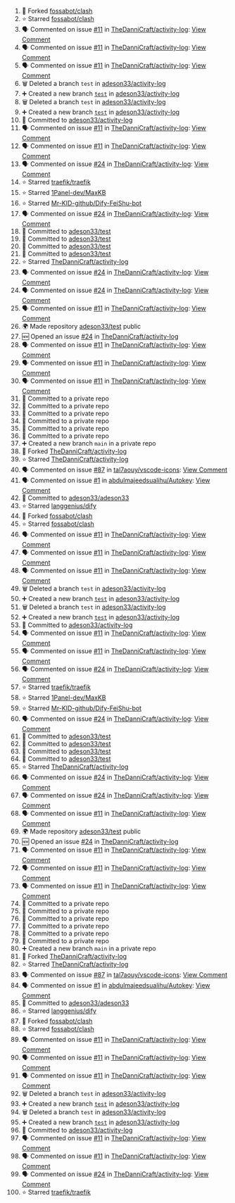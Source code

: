 <!--START_SECTION:activity-->
1. 🍴 Forked [fossabot/clash](https://github.com/fossabot/clash)
2. ⭐ Starred [fossabot/clash](https://github.com/fossabot/clash)
3. 🗣 Commented on issue [#11](https://github.com/TheDanniCraft/activity-log/issues/11) in [TheDanniCraft/activity-log](https://github.com/TheDanniCraft/activity-log): [View Comment](https://github.com/TheDanniCraft/activity-log/issues/11#issuecomment-2592671477)
4. 🗣 Commented on issue [#11](https://github.com/TheDanniCraft/activity-log/issues/11) in [TheDanniCraft/activity-log](https://github.com/TheDanniCraft/activity-log): [View Comment](https://github.com/TheDanniCraft/activity-log/issues/11#issuecomment-2592664495)
5. 🗣 Commented on issue [#11](https://github.com/TheDanniCraft/activity-log/issues/11) in [TheDanniCraft/activity-log](https://github.com/TheDanniCraft/activity-log): [View Comment](https://github.com/TheDanniCraft/activity-log/issues/11#issuecomment-2592661930)
6. 🗑️ Deleted a branch `test` in [adeson33/activity-log](https://github.com/adeson33/activity-log)
7. ➕ Created a new branch [`test`](https://github.com/adeson33/activity-log/tree/test) in [adeson33/activity-log](https://github.com/adeson33/activity-log)
8. 🗑️ Deleted a branch `test` in [adeson33/activity-log](https://github.com/adeson33/activity-log)
9. ➕ Created a new branch [`test`](https://github.com/adeson33/activity-log/tree/test) in [adeson33/activity-log](https://github.com/adeson33/activity-log)
10. 📝 Committed to [adeson33/activity-log](https://github.com/adeson33/activity-log/commit/2965b77310e6606d64a6899e6365199ad12338f6)
11. 🗣 Commented on issue [#11](https://github.com/TheDanniCraft/activity-log/issues/11) in [TheDanniCraft/activity-log](https://github.com/TheDanniCraft/activity-log): [View Comment](https://github.com/TheDanniCraft/activity-log/issues/11#issuecomment-2585130876)
12. 🗣 Commented on issue [#11](https://github.com/TheDanniCraft/activity-log/issues/11) in [TheDanniCraft/activity-log](https://github.com/TheDanniCraft/activity-log): [View Comment](https://github.com/TheDanniCraft/activity-log/issues/11#issuecomment-2585118587)
13. 🗣 Commented on issue [#24](https://github.com/TheDanniCraft/activity-log/issues/24) in [TheDanniCraft/activity-log](https://github.com/TheDanniCraft/activity-log): [View Comment](https://github.com/TheDanniCraft/activity-log/issues/24#issuecomment-2585044855)
14. ⭐ Starred [traefik/traefik](https://github.com/traefik/traefik)
15. ⭐ Starred [1Panel-dev/MaxKB](https://github.com/1Panel-dev/MaxKB)
16. ⭐ Starred [Mr-KID-github/Dify-FeiShu-bot](https://github.com/Mr-KID-github/Dify-FeiShu-bot)
17. 🗣 Commented on issue [#24](https://github.com/TheDanniCraft/activity-log/issues/24) in [TheDanniCraft/activity-log](https://github.com/TheDanniCraft/activity-log): [View Comment](https://github.com/TheDanniCraft/activity-log/issues/24#issuecomment-2582265125)
18. 📝 Committed to [adeson33/test](https://github.com/adeson33/test/commit/05283e2cd2ac81a4f63077eeed7c70b3f112d5cf)
19. 📝 Committed to [adeson33/test](https://github.com/adeson33/test/commit/34d902e56764476c543ba8ea30d2bab04f19e35a)
20. 📝 Committed to [adeson33/test](https://github.com/adeson33/test/commit/8f2d0bf4d90648569d79ad26585ba72c67a0241d)
21. 📝 Committed to [adeson33/test](https://github.com/adeson33/test/commit/027f006464ebc71a64c709a65ec688f5db4c8a20)
22. ⭐ Starred [TheDanniCraft/activity-log](https://github.com/TheDanniCraft/activity-log)
23. 🗣 Commented on issue [#24](https://github.com/TheDanniCraft/activity-log/issues/24) in [TheDanniCraft/activity-log](https://github.com/TheDanniCraft/activity-log): [View Comment](https://github.com/TheDanniCraft/activity-log/issues/24#issuecomment-2581634142)
24. 🗣 Commented on issue [#24](https://github.com/TheDanniCraft/activity-log/issues/24) in [TheDanniCraft/activity-log](https://github.com/TheDanniCraft/activity-log): [View Comment](https://github.com/TheDanniCraft/activity-log/issues/24#issuecomment-2581615869)
25. 🗣 Commented on issue [#11](https://github.com/TheDanniCraft/activity-log/issues/11) in [TheDanniCraft/activity-log](https://github.com/TheDanniCraft/activity-log): [View Comment](https://github.com/TheDanniCraft/activity-log/issues/11#issuecomment-2581571796)
26. 🌍 Made repository [adeson33/test](https://github.com/adeson33/test) public
27. 🆕 Opened an issue [#24](https://github.com/TheDanniCraft/activity-log/issues/24) in [TheDanniCraft/activity-log](https://github.com/TheDanniCraft/activity-log)
28. 🗣 Commented on issue [#11](https://github.com/TheDanniCraft/activity-log/issues/11) in [TheDanniCraft/activity-log](https://github.com/TheDanniCraft/activity-log): [View Comment](https://github.com/TheDanniCraft/activity-log/issues/11#issuecomment-2579115313)
29. 🗣 Commented on issue [#11](https://github.com/TheDanniCraft/activity-log/issues/11) in [TheDanniCraft/activity-log](https://github.com/TheDanniCraft/activity-log): [View Comment](https://github.com/TheDanniCraft/activity-log/issues/11#issuecomment-2579018159)
30. 🗣 Commented on issue [#11](https://github.com/TheDanniCraft/activity-log/issues/11) in [TheDanniCraft/activity-log](https://github.com/TheDanniCraft/activity-log): [View Comment](https://github.com/TheDanniCraft/activity-log/issues/11#issuecomment-2579009211)
31. 📝 Committed to a private repo
32. 📝 Committed to a private repo
33. 📝 Committed to a private repo
34. 📝 Committed to a private repo
35. 📝 Committed to a private repo
36. 📝 Committed to a private repo
37. ➕ Created a new branch `main` in a private repo
38. 🍴 Forked [TheDanniCraft/activity-log](https://github.com/TheDanniCraft/activity-log)
39. ⭐ Starred [TheDanniCraft/activity-log](https://github.com/TheDanniCraft/activity-log)
40. 🗣 Commented on issue [#87](https://github.com/tal7aouy/vscode-icons/issues/87) in [tal7aouy/vscode-icons](https://github.com/tal7aouy/vscode-icons): [View Comment](https://github.com/tal7aouy/vscode-icons/issues/87#issuecomment-2574755037)
41. 🗣 Commented on issue [#1](https://github.com/abdulmajeedsualihu/Autokey/issues/1) in [abdulmajeedsualihu/Autokey](https://github.com/abdulmajeedsualihu/Autokey): [View Comment](https://github.com/abdulmajeedsualihu/Autokey/issues/1#issuecomment-2574329343)
42. 📝 Committed to [adeson33/adeson33](https://github.com/adeson33/adeson33/commit/a48984b1a8d73a774359857a73ade6b073d8133b)
43. ⭐ Starred [langgenius/dify](https://github.com/langgenius/dify)
44. 🍴 Forked [fossabot/clash](https://github.com/fossabot/clash)
45. ⭐ Starred [fossabot/clash](https://github.com/fossabot/clash)
46. 🗣 Commented on issue [#11](https://github.com/TheDanniCraft/activity-log/issues/11) in [TheDanniCraft/activity-log](https://github.com/TheDanniCraft/activity-log): [View Comment](https://github.com/TheDanniCraft/activity-log/issues/11#issuecomment-2592671477)
47. 🗣 Commented on issue [#11](https://github.com/TheDanniCraft/activity-log/issues/11) in [TheDanniCraft/activity-log](https://github.com/TheDanniCraft/activity-log): [View Comment](https://github.com/TheDanniCraft/activity-log/issues/11#issuecomment-2592664495)
48. 🗣 Commented on issue [#11](https://github.com/TheDanniCraft/activity-log/issues/11) in [TheDanniCraft/activity-log](https://github.com/TheDanniCraft/activity-log): [View Comment](https://github.com/TheDanniCraft/activity-log/issues/11#issuecomment-2592661930)
49. 🗑️ Deleted a branch `test` in [adeson33/activity-log](https://github.com/adeson33/activity-log)
50. ➕ Created a new branch [`test`](https://github.com/adeson33/activity-log/tree/test) in [adeson33/activity-log](https://github.com/adeson33/activity-log)
51. 🗑️ Deleted a branch `test` in [adeson33/activity-log](https://github.com/adeson33/activity-log)
52. ➕ Created a new branch [`test`](https://github.com/adeson33/activity-log/tree/test) in [adeson33/activity-log](https://github.com/adeson33/activity-log)
53. 📝 Committed to [adeson33/activity-log](https://github.com/adeson33/activity-log/commit/2965b77310e6606d64a6899e6365199ad12338f6)
54. 🗣 Commented on issue [#11](https://github.com/TheDanniCraft/activity-log/issues/11) in [TheDanniCraft/activity-log](https://github.com/TheDanniCraft/activity-log): [View Comment](https://github.com/TheDanniCraft/activity-log/issues/11#issuecomment-2585130876)
55. 🗣 Commented on issue [#11](https://github.com/TheDanniCraft/activity-log/issues/11) in [TheDanniCraft/activity-log](https://github.com/TheDanniCraft/activity-log): [View Comment](https://github.com/TheDanniCraft/activity-log/issues/11#issuecomment-2585118587)
56. 🗣 Commented on issue [#24](https://github.com/TheDanniCraft/activity-log/issues/24) in [TheDanniCraft/activity-log](https://github.com/TheDanniCraft/activity-log): [View Comment](https://github.com/TheDanniCraft/activity-log/issues/24#issuecomment-2585044855)
57. ⭐ Starred [traefik/traefik](https://github.com/traefik/traefik)
58. ⭐ Starred [1Panel-dev/MaxKB](https://github.com/1Panel-dev/MaxKB)
59. ⭐ Starred [Mr-KID-github/Dify-FeiShu-bot](https://github.com/Mr-KID-github/Dify-FeiShu-bot)
60. 🗣 Commented on issue [#24](https://github.com/TheDanniCraft/activity-log/issues/24) in [TheDanniCraft/activity-log](https://github.com/TheDanniCraft/activity-log): [View Comment](https://github.com/TheDanniCraft/activity-log/issues/24#issuecomment-2582265125)
61. 📝 Committed to [adeson33/test](https://github.com/adeson33/test/commit/05283e2cd2ac81a4f63077eeed7c70b3f112d5cf)
62. 📝 Committed to [adeson33/test](https://github.com/adeson33/test/commit/34d902e56764476c543ba8ea30d2bab04f19e35a)
63. 📝 Committed to [adeson33/test](https://github.com/adeson33/test/commit/8f2d0bf4d90648569d79ad26585ba72c67a0241d)
64. 📝 Committed to [adeson33/test](https://github.com/adeson33/test/commit/027f006464ebc71a64c709a65ec688f5db4c8a20)
65. ⭐ Starred [TheDanniCraft/activity-log](https://github.com/TheDanniCraft/activity-log)
66. 🗣 Commented on issue [#24](https://github.com/TheDanniCraft/activity-log/issues/24) in [TheDanniCraft/activity-log](https://github.com/TheDanniCraft/activity-log): [View Comment](https://github.com/TheDanniCraft/activity-log/issues/24#issuecomment-2581634142)
67. 🗣 Commented on issue [#24](https://github.com/TheDanniCraft/activity-log/issues/24) in [TheDanniCraft/activity-log](https://github.com/TheDanniCraft/activity-log): [View Comment](https://github.com/TheDanniCraft/activity-log/issues/24#issuecomment-2581615869)
68. 🗣 Commented on issue [#11](https://github.com/TheDanniCraft/activity-log/issues/11) in [TheDanniCraft/activity-log](https://github.com/TheDanniCraft/activity-log): [View Comment](https://github.com/TheDanniCraft/activity-log/issues/11#issuecomment-2581571796)
69. 🌍 Made repository [adeson33/test](https://github.com/adeson33/test) public
70. 🆕 Opened an issue [#24](https://github.com/TheDanniCraft/activity-log/issues/24) in [TheDanniCraft/activity-log](https://github.com/TheDanniCraft/activity-log)
71. 🗣 Commented on issue [#11](https://github.com/TheDanniCraft/activity-log/issues/11) in [TheDanniCraft/activity-log](https://github.com/TheDanniCraft/activity-log): [View Comment](https://github.com/TheDanniCraft/activity-log/issues/11#issuecomment-2579115313)
72. 🗣 Commented on issue [#11](https://github.com/TheDanniCraft/activity-log/issues/11) in [TheDanniCraft/activity-log](https://github.com/TheDanniCraft/activity-log): [View Comment](https://github.com/TheDanniCraft/activity-log/issues/11#issuecomment-2579018159)
73. 🗣 Commented on issue [#11](https://github.com/TheDanniCraft/activity-log/issues/11) in [TheDanniCraft/activity-log](https://github.com/TheDanniCraft/activity-log): [View Comment](https://github.com/TheDanniCraft/activity-log/issues/11#issuecomment-2579009211)
74. 📝 Committed to a private repo
75. 📝 Committed to a private repo
76. 📝 Committed to a private repo
77. 📝 Committed to a private repo
78. 📝 Committed to a private repo
79. 📝 Committed to a private repo
80. ➕ Created a new branch `main` in a private repo
81. 🍴 Forked [TheDanniCraft/activity-log](https://github.com/TheDanniCraft/activity-log)
82. ⭐ Starred [TheDanniCraft/activity-log](https://github.com/TheDanniCraft/activity-log)
83. 🗣 Commented on issue [#87](https://github.com/tal7aouy/vscode-icons/issues/87) in [tal7aouy/vscode-icons](https://github.com/tal7aouy/vscode-icons): [View Comment](https://github.com/tal7aouy/vscode-icons/issues/87#issuecomment-2574755037)
84. 🗣 Commented on issue [#1](https://github.com/abdulmajeedsualihu/Autokey/issues/1) in [abdulmajeedsualihu/Autokey](https://github.com/abdulmajeedsualihu/Autokey): [View Comment](https://github.com/abdulmajeedsualihu/Autokey/issues/1#issuecomment-2574329343)
85. 📝 Committed to [adeson33/adeson33](https://github.com/adeson33/adeson33/commit/a48984b1a8d73a774359857a73ade6b073d8133b)
86. ⭐ Starred [langgenius/dify](https://github.com/langgenius/dify)
87. 🍴 Forked [fossabot/clash](https://github.com/fossabot/clash)
88. ⭐ Starred [fossabot/clash](https://github.com/fossabot/clash)
89. 🗣 Commented on issue [#11](https://github.com/TheDanniCraft/activity-log/issues/11) in [TheDanniCraft/activity-log](https://github.com/TheDanniCraft/activity-log): [View Comment](https://github.com/TheDanniCraft/activity-log/issues/11#issuecomment-2592671477)
90. 🗣 Commented on issue [#11](https://github.com/TheDanniCraft/activity-log/issues/11) in [TheDanniCraft/activity-log](https://github.com/TheDanniCraft/activity-log): [View Comment](https://github.com/TheDanniCraft/activity-log/issues/11#issuecomment-2592664495)
91. 🗣 Commented on issue [#11](https://github.com/TheDanniCraft/activity-log/issues/11) in [TheDanniCraft/activity-log](https://github.com/TheDanniCraft/activity-log): [View Comment](https://github.com/TheDanniCraft/activity-log/issues/11#issuecomment-2592661930)
92. 🗑️ Deleted a branch `test` in [adeson33/activity-log](https://github.com/adeson33/activity-log)
93. ➕ Created a new branch [`test`](https://github.com/adeson33/activity-log/tree/test) in [adeson33/activity-log](https://github.com/adeson33/activity-log)
94. 🗑️ Deleted a branch `test` in [adeson33/activity-log](https://github.com/adeson33/activity-log)
95. ➕ Created a new branch [`test`](https://github.com/adeson33/activity-log/tree/test) in [adeson33/activity-log](https://github.com/adeson33/activity-log)
96. 📝 Committed to [adeson33/activity-log](https://github.com/adeson33/activity-log/commit/2965b77310e6606d64a6899e6365199ad12338f6)
97. 🗣 Commented on issue [#11](https://github.com/TheDanniCraft/activity-log/issues/11) in [TheDanniCraft/activity-log](https://github.com/TheDanniCraft/activity-log): [View Comment](https://github.com/TheDanniCraft/activity-log/issues/11#issuecomment-2585130876)
98. 🗣 Commented on issue [#11](https://github.com/TheDanniCraft/activity-log/issues/11) in [TheDanniCraft/activity-log](https://github.com/TheDanniCraft/activity-log): [View Comment](https://github.com/TheDanniCraft/activity-log/issues/11#issuecomment-2585118587)
99. 🗣 Commented on issue [#24](https://github.com/TheDanniCraft/activity-log/issues/24) in [TheDanniCraft/activity-log](https://github.com/TheDanniCraft/activity-log): [View Comment](https://github.com/TheDanniCraft/activity-log/issues/24#issuecomment-2585044855)
100. ⭐ Starred [traefik/traefik](https://github.com/traefik/traefik)
<!--END_SECTION:activity-->
